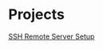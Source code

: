 # Projects

[SSH Remote Server Setup](https://github.com/3rdglaz/devops-roadmap-projects/blob/main/SSH-Remote-Server-Setup/README.md)
